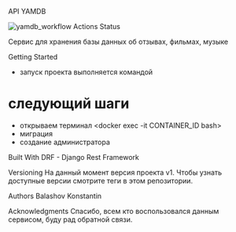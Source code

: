API YAMDB


![yamdb_workflow Actions Status](https://github.com/BKI92/yamdb_final/workflows/yamdb_workflow/badge.svg)


Сервис для хранения базы данных об отзывах, фильмах, музыке

Getting Started
- запуск проекта выполняется командой <docker-compose up>
# следующий шаги
 - открываем терминал <docker exec -it CONTAINER_ID bash>
 - миграция <python manage.py migrate>
 - создание администратора <python manage.py createsuperuser>

Built With
DRF - Django Rest Framework

Versioning
На данный момент версия проекта v1. Чтобы узнать доступные версии смотрите теги в этом репозитории.

Authors
Balashov Konstantin



Acknowledgments
Спасибо, всем кто воспользовался данным сервисом, буду рад обратной связи.

